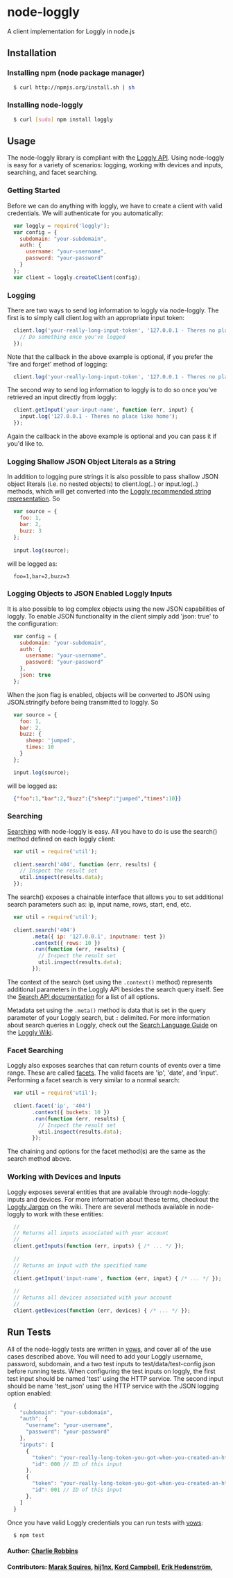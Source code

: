 # node-loggly

A client implementation for Loggly in node.js

## Installation

### Installing npm (node package manager)
``` bash
  $ curl http://npmjs.org/install.sh | sh
```

### Installing node-loggly
``` bash
  $ curl [sudo] npm install loggly
```

## Usage

The node-loggly library is compliant with the [Loggly API][0]. Using node-loggly is easy for a variety of scenarios: logging, working with devices and inputs, searching, and facet searching.

### Getting Started
Before we can do anything with loggly, we have to create a client with valid credentials. We will authenticate for you automatically: 

``` js
  var loggly = require('loggly');
  var config = {
    subdomain: "your-subdomain",
    auth: {
      username: "your-username",
      password: "your-password"
    }
  };
  var client = loggly.createClient(config);
```

### Logging
There are two ways to send log information to loggly via node-loggly. The first is to simply call client.log with an appropriate input token:

``` js
  client.log('your-really-long-input-token', '127.0.0.1 - Theres no place like home', function (err, result) {
    // Do something once you've logged
  });
```

Note that the callback in the above example is optional, if you prefer the 'fire and forget' method of logging:

``` js
  client.log('your-really-long-input-token', '127.0.0.1 - Theres no place like home');
```

The second way to send log information to loggly is to do so once you've retrieved an input directly from loggly:

``` js
  client.getInput('your-input-name', function (err, input) {
    input.log('127.0.0.1 - Theres no place like home');
  });
```

Again the callback in the above example is optional and you can pass it if you'd like to.

### Logging Shallow JSON Object Literals as a String
In addition to logging pure strings it is also possible to pass shallow JSON object literals (i.e. no nested objects) to client.log(..) or input.log(..) methods, which will get converted into the [Loggly recommended string representation][1]. So

``` js
  var source = {
    foo: 1,
    bar: 2,
    buzz: 3
  };
  
  input.log(source);
```

will be logged as: 

```
  foo=1,bar=2,buzz=3
```

### Logging Objects to JSON Enabled Loggly Inputs
It is also possible to log complex objects using the new JSON capabilities of loggly. To enable JSON functionality in the client simply add 'json: true' to the configuration:

``` js
  var config = {
    subdomain: "your-subdomain",
    auth: {
      username: "your-username",
      password: "your-password"
    },
    json: true
  };
```

When the json flag is enabled, objects will be converted to JSON using JSON.stringify before being transmitted to loggly. So

``` js
  var source = {
    foo: 1,
    bar: 2,
    buzz: {
      sheep: 'jumped',
      times: 10
    }
  };

  input.log(source);
```

will be logged as:

``` json
  {"foo":1,"bar":2,"buzz":{"sheep":"jumped","times":10}}
```

### Searching
[Searching][3] with node-loggly is easy. All you have to do is use the search() method defined on each loggly client:

``` js
  var util = require('util');
  
  client.search('404', function (err, results) {
    // Inspect the result set
    util.inspect(results.data);
  });
```

The search() exposes a chainable interface that allows you to set additional search parameters such as: ip, input name, rows, start, end, etc. 

``` js
  var util = require('util');
  
  client.search('404')
        .meta({ ip: '127.0.0.1', inputname: test })
        .context({ rows: 10 })
        .run(function (err, results) {
          // Inspect the result set
          util.inspect(results.data);
        });
```

The context of the search (set using the `.context()` method) represents additional parameters in the Loggly API besides the search query itself. See the [Search API documentation][9] for a list of all options.

Metadata set using the `.meta()` method is data that is set in the query parameter of your Loggly search, but `:` delimited. For more information about search queries in Loggly, check out the [Search Language Guide][4] on the [Loggly Wiki][5].

### Facet Searching
Loggly also exposes searches that can return counts of events over a time range. These are called [facets][6]. The valid facets are 'ip', 'date', and 'input'. Performing a facet search is very similar to a normal search: 

``` js
  var util = require('util');
  
  client.facet('ip', '404')
        .context({ buckets: 10 })
        .run(function (err, results) {
          // Inspect the result set
          util.inspect(results.data);
        });
```

The chaining and options for the facet method(s) are the same as the search method above. 

### Working with Devices and Inputs
Loggly exposes several entities that are available through node-loggly: inputs and devices. For more information about these terms, checkout the [Loggly Jargon][7] on the wiki. There are several methods available in node-loggly to work with these entities: 

``` js
  //
  // Returns all inputs associated with your account
  //
  client.getInputs(function (err, inputs) { /* ... */ });
  
  //
  // Returns an input with the specified name
  //
  client.getInput('input-name', function (err, input) { /* ... */ });
  
  //
  // Returns all devices associated with your account
  //
  client.getDevices(function (err, devices) { /* ... */ });
```

## Run Tests
All of the node-loggly tests are written in [vows][8], and cover all of the use cases described above. You will need to add your Loggly username, password, subdomain, and a two test inputs to test/data/test-config.json before running tests. When configuring the test inputs on loggly, the first test input should be named 'test' using the HTTP service. The second input should be name 'test_json' using the HTTP service with the JSON logging option enabled:

``` js
  {
    "subdomain": "your-subdomain",
    "auth": {
      "username": "your-username",
      "password": "your-password"
    },
    "inputs": [
      {
        "token": "your-really-long-token-you-got-when-you-created-an-http-input", // 'text' input
        "id": 000 // ID of this input
      },
      {
        "token": "your-really-long-token-you-got-when-you-created-an-http-input", // 'json' input
        "id": 001 // ID of this input
      },
    ]
  }
```

Once you have valid Loggly credentials you can run tests with [vows][8]:

``` bash
  $ npm test
```

#### Author: [Charlie Robbins](http://www.github.com/indexzero)
#### Contributors: [Marak Squires](http://github.com/marak), [hij1nx](http://github.com/hij1nx), [Kord Campbell](http://loggly.com), [Erik Hedenström](http://github.com/ehedenst),

[0]: http://wiki.loggly.com/apidocumentation
[1]: http://wiki.loggly.com/loggingfromcode
[3]: http://wiki.loggly.com/retrieve_events#search_uri
[4]: http://wiki.loggly.com/searchguide
[5]: http://wiki.loggly.com/
[6]: http://wiki.loggly.com/retrieve_events#facet_uris
[7]: http://wiki.loggly.com/loggingjargon
[8]: http://vowsjs.org
[9]: http://wiki.loggly.com/retrieve_events#optional